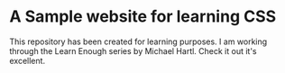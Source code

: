 A Sample website for learning CSS
=================================

This repository has been created for learning purposes. I am working through
the Learn Enough series by Michael Hartl. Check it out it's excellent.